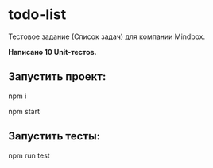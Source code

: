 # todo-list
Тестовое задание (Список задач) для компании Mindbox.

**Написано 10 Unit-тестов.**

## Запустить проект:

npm i

npm start

## Запустить тесты:

npm run test
